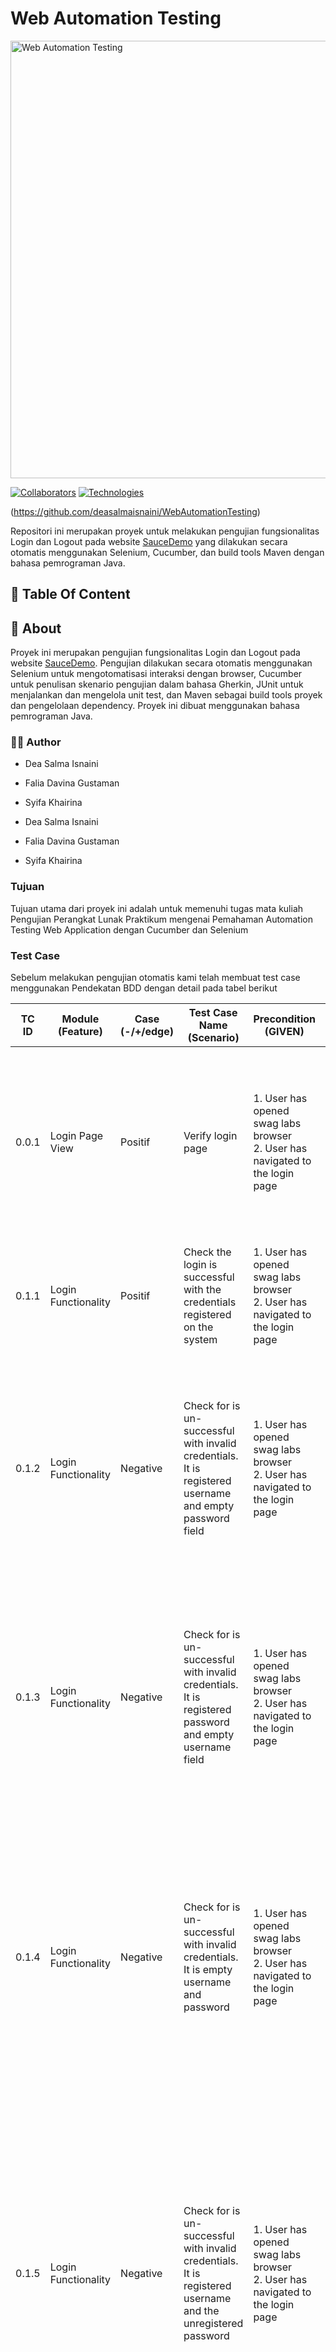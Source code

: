 # Web Automation Testing 
<img src="https://drive.google.com/uc?id=1O5vMZ6EybOVWGQKiRE-PSjZf1U0k4y_3" alt="Web Automation Testing" width="700">

[![Collaborators](https://img.shields.io/badge/Collaborators-Falia%20Davina%20%7C%20Dea%20Salma%20%7C%20Syifa%20Khairina-blue)](https://github.com/deasalmaisnaini)
[![Technologies](https://img.shields.io/badge/Technologies-Selenium%20%7C%20Cucumber%20%7C%20Maven%20%7C%20Java%20%7C%20JUnit-red)](https://github.com/deasalmaisnaini/WebAutomationTesting)

(https://github.com/deasalmaisnaini/WebAutomationTesting)

Repositori ini merupakan proyek untuk melakukan pengujian fungsionalitas Login dan Logout pada website [SauceDemo](https://www.saucedemo.com/) yang dilakukan secara otomatis menggunakan Selenium, Cucumber, dan build tools Maven dengan bahasa pemrograman Java.

<!-- TABLE OF CONTENTS -->
## :ledger: Table Of Content



<!-- ABOUT THE PROJECT -->
##  :beginner: About
Proyek ini merupakan pengujian fungsionalitas Login dan Logout pada website [SauceDemo](https://www.saucedemo.com/). Pengujian dilakukan secara otomatis menggunakan Selenium untuk mengotomatisasi interaksi dengan browser, Cucumber untuk penulisan skenario pengujian dalam bahasa Gherkin, JUnit untuk menjalankan dan mengelola unit test, dan Maven sebagai build tools proyek dan pengelolaan dependency. Proyek ini dibuat menggunakan bahasa pemrograman Java.

### 👩‍💻 Author
- Dea Salma Isnaini
- Falia Davina Gustaman
- Syifa Khairina

- Dea Salma Isnaini
  
- Falia Davina Gustaman 
  
- Syifa Khairina 

### Tujuan
Tujuan utama dari proyek ini adalah untuk memenuhi tugas mata kuliah Pengujian Perangkat Lunak Praktikum mengenai Pemahaman Automation Testing Web
Application dengan Cucumber dan Selenium

### Test Case
Sebelum melakukan pengujian otomatis kami telah membuat test case menggunakan Pendekatan BDD dengan detail pada tabel berikut 

| TC ID | Module (Feature) | Case (-/+/edge) | Test Case Name (Scenario) | Precondition (GIVEN) | Steps to execute (WHEN) | Test Data | Expected Result (THEN) |
|-------|------------------|-----------------|----------------------------|----------------------|-------------------------|-----------|------------------------|
| 0.0.1 | Login Page View  | Positif         | Verify login page          | 1. User has opened swag labs browser<br>2. User has navigated to the login page |  | | 1. There are fields for inputting username and password that have not been filled in<br>2. There is a green Login Button<br>3. There is a Swag Labs logo name |
| 0.1.1 | Login Functionality | Positif      | Check the login is successful with the credentials registered on the system | 1. User has opened swag labs browser<br>2. User has navigated to the login page | 1. User enters username & password<br>2. User clicks on login button | - Username: standard_user<br>- Password: secret_sauce | 1. User should be able to see Dashboard page |
| 0.1.2 | Login Functionality | Negative      | Check for is un-successful with invalid credentials. It is registered username and empty password field | 1. User has opened swag labs browser<br>2. User has navigated to the login page | 1. User enters username & password<br>2. User clicks on login button | - Username: standard_user<br>- Password: | 1. Showing symbol red x in the password field<br>2. Showing Error message "You need Password"<br>3. Stay on the login page<br>4. The label and border in the password field are red |
| 0.1.3 | Login Functionality | Negative      | Check for is un-successful with invalid credentials. It is registered password and empty username field | 1. User has opened swag labs browser<br>2. User has navigated to the login page | 1. User enters username & password<br>2. User clicks on login button | - Username: <br>- Password: secret_sauce | 1. Showing symbol red x in the username field<br>2. Showing Error message "You need Username"<br>3. Stay on the login page<br>4. The label and border in the username field are red |
| 0.1.4 | Login Functionality | Negative      | Check for is un-successful with invalid credentials. It is empty username and password | 1. User has opened swag labs browser<br>2. User has navigated to the login page | 1. User enters username & password<br>2. User clicks on login button | - Username: <br>- Password: | 1. Showing symbol red x in the username field and password field<br>2. Showing Error message "You need Username & Password"<br>3. Stay on the login page<br>4. The label and border in the username field and password field are red |
| 0.1.5 | Login Functionality | Negative      | Check for is un-successful with invalid credentials. It is registered username and the unregistered password | 1. User has opened swag labs browser<br>2. User has navigated to the login page | 1. User enters username & password<br>2. User clicks on login button | - Username: standard_user<br>- Password: secret | 1. Showing symbol red x in the username field and password field<br>2. Showing Error message "Username and password do not match any user in this service"<br>3. Stay on the login page<br>4. The label and border in the username field and password field are red |
| 0.1.6 | Login Functionality | Negative      | Check for is un-successful with invalid credentials. It is unregistered username and the registered password | 1. User has opened swag labs browser<br>2. User has navigated to the login page | 1. User enters username & password<br>2. User clicks on login button | - Username: standard<br>- Password: secret_sauce | 1. Showing symbol red x in the username field and password field<br>2. Showing Error message "Username and password do not match any user in this service"<br>3. Stay on the login page<br>4. The label and border in the username field and password field are red |
| 0.1.7 | Login Functionality | Negative      | Check for is un-successful with invalid credentials. It is unregistered username and password | 1. User has opened swag labs browser<br>2. User has navigated to the login page | 1. User enters username & password<br>2. User clicks on login button | - Username: standard<br>- Password: secret | 1. Showing symbol red x in the username field and password field<br>2. Showing Error message "Username and password do not match any user in this service"<br>3. Stay on the login page<br>4. The label and border in the username field and password field are red |
| 0.2.1 | Logout Functionality | Positive    | Verify if logout is successful | 1. User has opened swag labs browser<br>2. User has logged in to swag labs | 1. User clicks on hamburger icon at top left corner<br>2. User clicks on logout button | | 1. User should be able to log out successfully |

## :zap: Tools
Write about how to use this project.

###  :electric_plug: Installation
- Steps on how to install this project, to use it.
- Be very detailed here, For example, if you have tools which run on different operating systems, write installation steps for all of them.




